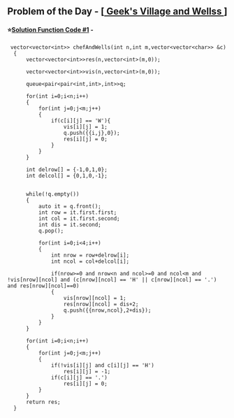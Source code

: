 ## Problem of the Day - [<a href="https://practice.geeksforgeeks.org/problems/5a1277ffc1ec1d3a63d1a5d6b3920dd3d1294261/1"> Geek's Village and Wellss </a>]


#### ⭐<ins>Solution Function Code #1</ins> -


     vector<vector<int>> chefAndWells(int n,int m,vector<vector<char>> &c)
      {
          vector<vector<int>>res(n,vector<int>(m,0));

          vector<vector<int>>vis(n,vector<int>(m,0));

          queue<pair<pair<int,int>,int>>q;

          for(int i=0;i<n;i++)
          {
              for(int j=0;j<m;j++)
              {
                  if(c[i][j] == 'W'){
                      vis[i][j] = 1;
                      q.push({{i,j},0});
                      res[i][j] = 0;
                  }
              }
          }

          int delrow[] = {-1,0,1,0};
          int delcol[] = {0,1,0,-1};


          while(!q.empty())
          {
              auto it = q.front();
              int row = it.first.first;
              int col = it.first.second;
              int dis = it.second;
              q.pop();

              for(int i=0;i<4;i++)
              {
                  int nrow = row+delrow[i];
                  int ncol = col+delcol[i];

                  if(nrow>=0 and nrow<n and ncol>=0 and ncol<m and !vis[nrow][ncol] and (c[nrow][ncol] == 'H' || c[nrow][ncol] == '.') and res[nrow][ncol]==0)
                  {
                      vis[nrow][ncol] = 1;
                      res[nrow][ncol] = dis+2;
                      q.push({{nrow,ncol},2+dis});
                  }
              }
          }

          for(int i=0;i<n;i++)
          {
              for(int j=0;j<m;j++)
              {
                  if(!vis[i][j] and c[i][j] == 'H')
                      res[i][j] = -1;
                  if(c[i][j] == '.')
                      res[i][j] = 0;
              }
          }
          return res;
      }
